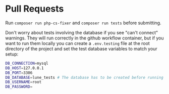 # Pull Requests

Run `composer run php-cs-fixer` and `composer run tests` before submitting.

Don't worry about tests involving the database if you see "can't connect"
warnings. They will run correctly in the github workflow container, but if
you want to run them locally you can create a `.env.testing` file at the root
directory of the project and set the test database variables to match your
setup:

```bash
DB_CONNECTION=mysql
DB_HOST=127.0.0.1
DB_PORT=3306
DB_DATABASE=lune_tests # The database has to be created before running tests
DB_USERNAME=root
DB_PASSWORD=
```
